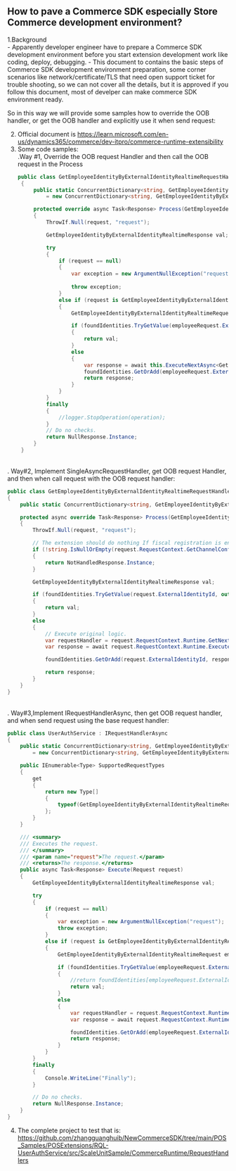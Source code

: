## How to pave a Commerce SDK especially Store Commerce development environment?

1.Background<br/>
    - Apparently developer engineer have to prepare a Commerce SDK development environment before you start extension development work like coding,  deploy, debugging.
    - This document to contains the basic steps of Commerce SDK development environment preparation, some corner scenarios like network/certificate/TLS that need open support ticket for trouble shooting,  so we can not cover all the details, but it is approved if you follow this document, most of develper can make commerce SDK  environment ready.


So in this way we will provide some samples how to override the OOB  handler, or get the OOB  handler and explicitly use it when send request:

2.  Official document is https://learn.microsoft.com/en-us/dynamics365/commerce/dev-itpro/commerce-runtime-extensibility
3. Some code samples:<br/>
   .Way #1,  Override the OOB request Handler and then call the OOB request in the Process
   ```cs
   public class GetEmployeeIdentityByExternalIdentityRealtimeRequestHandler : SingleAsyncRequestHandler<GetEmployeeIdentityByExternalIdentityRealtimeRequest>
    {
        public static ConcurrentDictionary<string, GetEmployeeIdentityByExternalIdentityRealtimeResponse> foundIdentities
            = new ConcurrentDictionary<string, GetEmployeeIdentityByExternalIdentityRealtimeResponse>();

        protected override async Task<Response> Process(GetEmployeeIdentityByExternalIdentityRealtimeRequest request)
        {
            ThrowIf.Null(request, "request");

            GetEmployeeIdentityByExternalIdentityRealtimeResponse val;

            try
            {
                if (request == null)
                {
                    var exception = new ArgumentNullException("request");
                   
                    throw exception;
                }
                else if (request is GetEmployeeIdentityByExternalIdentityRealtimeRequest)
                {
                    GetEmployeeIdentityByExternalIdentityRealtimeRequest employeeRequest = request as GetEmployeeIdentityByExternalIdentityRealtimeRequest;

                    if (foundIdentities.TryGetValue(employeeRequest.ExternalIdentityId, out val))
                    {    
                        return val;
                    }
                    else
                    {
                        var response = await this.ExecuteNextAsync<GetEmployeeIdentityByExternalIdentityRealtimeResponse>(request).ConfigureAwait(false);
                        foundIdentities.GetOrAdd(employeeRequest.ExternalIdentityId, response);
                        return response;
                    }
                }
            }
            finally
            {
                //logger.StopOperation(operation);
            }
            // Do no checks.
            return NullResponse.Instance;
        }
    }
   ```
<br/>
   . Way#2, Implement SingleAsyncRequestHandler, get OOB  request Handler, and then when call request with the OOB  request handler:

  ```cs
  public class GetEmployeeIdentityByExternalIdentityRealtimeRequestHandlerV2 : SingleAsyncRequestHandler<GetEmployeeIdentityByExternalIdentityRealtimeRequest>
  {
      public static ConcurrentDictionary<string, GetEmployeeIdentityByExternalIdentityRealtimeResponse> foundIdentities = new ConcurrentDictionary<string, GetEmployeeIdentityByExternalIdentityRealtimeResponse>();
  
      protected async override Task<Response> Process(GetEmployeeIdentityByExternalIdentityRealtimeRequest request)
      {
          ThrowIf.Null(request, "request");
  
          // The extension should do nothing If fiscal registration is enabled and legacy extension were used to run registration process.
          if (!string.IsNullOrEmpty(request.RequestContext.GetChannelConfiguration().FiscalRegistrationProcessId))
          {
              return NotHandledResponse.Instance;
          }
  
          GetEmployeeIdentityByExternalIdentityRealtimeResponse val;
  
          if (foundIdentities.TryGetValue(request.ExternalIdentityId, out val))
          {
              return val;
          }
          else
          {
              // Execute original logic.
              var requestHandler = request.RequestContext.Runtime.GetNextAsyncRequestHandler(request.GetType(), this);
              var response = await request.RequestContext.Runtime.ExecuteAsync<GetEmployeeIdentityByExternalIdentityRealtimeResponse>(request, request.RequestContext, requestHandler, false).ConfigureAwait(false);
  
              foundIdentities.GetOrAdd(request.ExternalIdentityId, response);
  
              return response;
          }
      }
  }
  ```
<br/>
. Way#3,Implement IRequestHandlerAsync,  then get OOB  request handler, and when send request using the base request handler:

 ```cs
 public class UserAuthService : IRequestHandlerAsync
 {
     public static ConcurrentDictionary<string, GetEmployeeIdentityByExternalIdentityRealtimeResponse> foundIdentities 
         = new ConcurrentDictionary<string, GetEmployeeIdentityByExternalIdentityRealtimeResponse>();

     public IEnumerable<Type> SupportedRequestTypes
     {
         get
         {
             return new Type[]
             {
                 typeof(GetEmployeeIdentityByExternalIdentityRealtimeRequest)
             };
         }
     }

     /// <summary>
     /// Executes the request.
     /// </summary>
     /// <param name="request">The request.</param>
     /// <returns>The response.</returns>
     public async Task<Response> Execute(Request request)
     {
         GetEmployeeIdentityByExternalIdentityRealtimeResponse val;

         try
         {
             if (request == null)
             {
                 var exception = new ArgumentNullException("request");
                 throw exception;
             }
             else if (request is GetEmployeeIdentityByExternalIdentityRealtimeRequest)
             {
                 GetEmployeeIdentityByExternalIdentityRealtimeRequest employeeRequest = request as GetEmployeeIdentityByExternalIdentityRealtimeRequest;

                 if (foundIdentities.TryGetValue(employeeRequest.ExternalIdentityId, out val))
                 {
                     //return foundIdentities[employeeRequest.ExternalIdentityId];
                     return val;
                 }
                 else
                 {
                     var requestHandler = request.RequestContext.Runtime.GetNextAsyncRequestHandler(request.GetType(), this);
                     var response = await request.RequestContext.Runtime.ExecuteAsync<GetEmployeeIdentityByExternalIdentityRealtimeResponse>(request, request.RequestContext, requestHandler, false).ConfigureAwait(false);

                     foundIdentities.GetOrAdd(employeeRequest.ExternalIdentityId, response);
                     return response;
                 }
             }
         }
         finally
         {
             Console.WriteLine("Finally");
         }

         // Do no checks.
         return NullResponse.Instance;
     }
 }
 ```

4.  The complete project to test that is:  https://github.com/zhangguanghuib/NewCommerceSDK/tree/main/POS_Samples/POSExtensions/RQL-UserAuthService/src/ScaleUnitSample/CommerceRuntime/RequestHandlers
